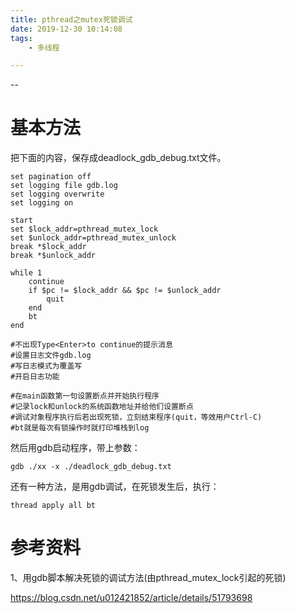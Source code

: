 ```yaml
---
title: pthread之mutex死锁调试
date: 2019-12-30 10:14:08
tags:
	- 多线程

---
```


--

# 基本方法

把下面的内容，保存成deadlock_gdb_debug.txt文件。

```
set pagination off
set logging file gdb.log
set logging overwrite
set logging on

start
set $lock_addr=pthread_mutex_lock
set $unlock_addr=pthread_mutex_unlock
break *$lock_addr
break *$unlock_addr

while 1
	continue
	if $pc != $lock_addr && $pc != $unlock_addr
		quit
	end
	bt
end

#不出现Type<Enter>to continue的提示消息
#设置日志文件gdb.log
#写日志模式为覆盖写
#开启日志功能

#在main函数第一句设置断点并开始执行程序
#记录lock和unlock的系统函数地址并给他们设置断点
#调试对象程序执行后若出现死锁，立刻结束程序(quit，等效用户Ctrl-C)
#bt就是每次有锁操作时就打印堆栈到log
```

然后用gdb启动程序，带上参数：

```
gdb ./xx -x ./deadlock_gdb_debug.txt
```



还有一种方法，是用gdb调试，在死锁发生后，执行：

```
thread apply all bt
```



# 参考资料

1、用gdb脚本解决死锁的调试方法(由pthread_mutex_lock引起的死锁)

https://blog.csdn.net/u012421852/article/details/51793698